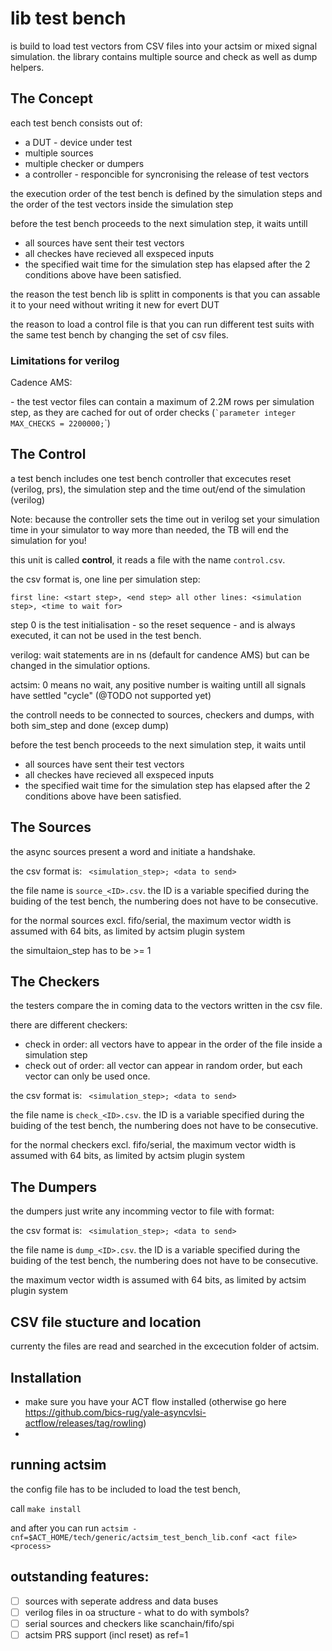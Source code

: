 # lib test bench

is build to load test vectors from CSV files into your actsim or mixed signal simulation.
the library contains multiple source and check as well as dump helpers.

## The Concept

each test bench consists out of:

-   a DUT - device under test
-   multiple sources
-   multiple checker or dumpers
-   a controller - responcible for syncronising the release of test vectors

the execution order of the test bench is defined by the simulation steps and the order of the test vectors inside the simulation step

before the test bench proceeds to the next simulation step, it waits untill
- all sources have sent their test vectors
- all checkes have recieved all exspeced inputs
- the specified wait time for the simulation step has elapsed after the 2 conditions above have been satisfied.


the reason the test bench lib is splitt in components is that you can assable it to your need without writing it new for evert DUT

the reason to  load a control file is that you can run different test suits with the same test
bench by changing the set of csv files.

### Limitations for verilog 
Cadence AMS:

\- the test vector files can contain a maximum of 2.2M rows per simulation step, as they are cached for out of order checks
(`` `parameter integer MAX_CHECKS = 2200000; ``\`)

## The Control

a test bench includes one test bench controller that excecutes reset (verilog, prs), the
simulation step and the time out/end of the simulation (verilog)

Note: 
because the controller sets the time out in verilog set your simulation time in your simulator to way more than needed, the TB will end the simulation for you!

this unit is called **control**, it reads a file with the name `control.csv`.

the csv format is, one line per simulation step:

``` 
first line: <start step>, <end step> all other lines: <simulation step>, <time to wait for> 
```

step 0 is the test initialisation - so the reset sequence - and is always
executed, it can not be used in the test bench.

verilog: wait statements are in ns (default for candence AMS) but can be changed in the simulatior options.

actsim: 0 means no wait, any positive number is waiting untill all signals have settled "cycle" (@TODO not supported yet)

the controll needs to be connected to sources, checkers and dumps, with both sim_step and done (excep dump)

before the test bench proceeds to the next simulation step, it waits until
- all sources have sent their test vectors
- all checkes have recieved all exspeced inputs
- the specified wait time for the simulation step has elapsed after the 2 conditions above have been satisfied.

## The Sources

the async sources present a word and initiate a handshake.

the csv format is: ``` <simulation_step>; <data to send>```

the file name is `source_<ID>.csv`. the ID is a variable specified during the buiding of the test bench, the numbering does not have to be consecutive.

for the normal sources excl. fifo/serial, the maximum vector width is assumed with 64 bits, as limited by actsim plugin system

the simultaion_step has to be >= 1

## The Checkers

the testers compare the in coming data to the vectors written in the csv
file.


there are different checkers:

- check in order: all vectors have to appear in the order of the file inside a simulation step
- check out of order: all vector can appear in random order, but each vector can only be used once.

the csv format is: ``` <simulation_step>; <data to send>```

the file name is `check_<ID>.csv`. the ID is a variable specified during the buiding of the test bench, the numbering does not have to be consecutive.

for the normal checkers excl. fifo/serial, the maximum vector width is assumed with 64 bits, as limited by actsim plugin system

## The Dumpers

the dumpers just write any incomming vector to file with format:

the csv format is: ``` <simulation_step>; <data to send>```

the file name is `dump_<ID>.csv`. the ID is a variable specified during the buiding of the test bench, the numbering does not have to be consecutive.

the maximum vector width is assumed with 64 bits, as limited by actsim plugin system

## CSV file stucture and location

currenty the files are read and searched in the excecution folder of actsim.

## Installation
- make sure you have your ACT flow installed (otherwise go here https://github.com/bics-rug/yale-asyncvlsi-actflow/releases/tag/rowling)
- 

## running actsim 

the config file has to be included to load the test bench,

call `make install`

and after you can run ``` actsim -cnf=$ACT_HOME/tech/generic/actsim_test_bench_lib.conf <act file> <process> ```

## outstanding features:

 - [ ] sources with seperate address and data buses
 - [ ] verilog files in oa structure - what to do with symbols?
 - [ ] serial sources and checkers like scanchain/fifo/spi
 - [ ] actsim PRS support (incl reset) as ref=1
